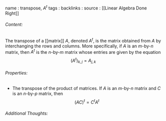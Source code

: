 name : transpose, $A^t$
tags : 
backlinks : 
source : [[Linear Algebra Done Right]]

###### Content:
The transpose of a [[matrix]] $A$, denoted $A^t$, is the matrix obtained from $A$ by interchanging the rows and columns. More specifically, if $A$ is an *m*-by-*n* matrix, then $A^t$ is the *n*-by-*m* matrix whose entries are given by the equation $$(A^t)_{k,j} = A_{j,k}$$

###### Properties:
- The transpose of the product of matrices. If $A$ is an *m*-by-*n* matrix and $\textit{C}$ is an *n*-by-*p* matrix, then $$(AC)^t=C^tA^t$$

###### Additional Thoughts:
